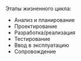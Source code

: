 Этапы жизненного цикла:
- Анализ и планирование
- Проектирование
- Разработка/реализация
- Тестирование
- Ввод в эксплуатацию
- Сопровождение
